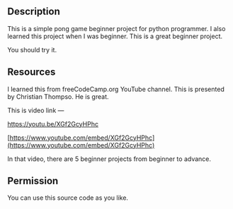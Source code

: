 ## Description

This is a simple pong game beginner project for python programmer. I also learned this project when I was beginner. This is a great beginner project. 

You should try it.

## Resources

I learned this from freeCodeCamp.org YouTube channel. This is presented by Christian Thompso. He is great.

This is video link —

https://youtu.be/XGf2GcyHPhc

[https://www.youtube.com/embed/XGf2GcyHPhc](https://www.youtube.com/embed/XGf2GcyHPhc)

In that video, there are 5 beginner projects from beginner to advance.

## Permission

You can use this source code as you like.